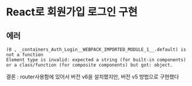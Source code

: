 # React로 회원가입 로그인 구현

## 에러

```
(0 , _containers_Auth_Login__WEBPACK_IMPORTED_MODULE_1__.default) is not a function
Element type is invalid: expected a string (for built-in components) or a class/function (for composite components) but got: object.
```

결론 : router사용함에 있어서 버전 v6을 설치했지만, 버전 v5 방법으로 구현했다
